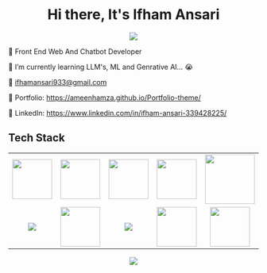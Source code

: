 <body>
  <div align="center">
    <h1> Hi there, It's Ifham Ansari<a href="https://ameenhamza.github.io/Portfolio-theme/"></h1>
  </div>
<p align="center">
<a href="https://github.com/Ifham-Ansari"><img src="https://readme-typing-svg.herokuapp.com/?lines=Front+End+Web+Developer;Python+Developer;Java+Developer;&font=Roboto&size=26&duration=3500&pause=500&center=true&width=500&height=50&color=eab676"></a>
	

🤵 Front End Web And Chatbot Developer 

📓 I’m currently learning LLM's, ML and Genrative AI... 😭

📧  ifhamansari933@gmail.com

🎨 Portfolio: https://ameenhamza.github.io/Portfolio-theme/

💼 LinkedIn: https://www.linkedin.com/in/ifham-ansari-339428225/

 
<h2>Tech Stack</h2>

<table width="100">
<tr>

 <td align='center'>
        <img src="https://upload.wikimedia.org/wikipedia/commons/thumb/3/38/HTML5_Badge.svg/600px-HTML5_Badge.svg.png"  width="80">
    </td>

<td align='center' width="200">
        <img src="https://cdn.pixabay.com/photo/2017/08/05/11/16/logo-2582747_640.png" width="80">
    </td>

<td align='center' width="200">
        <img src="https://github.com/abranhe/programming-languages-logos/blob/master/src/javascript/javascript.svg" width="80">
    </td>

 <td align='center' width="200">
        <img src="https://www.drupal.org/files/project-images/bootstrap5.jpeg" width="80">
    </td>

 <td align='center' width="200">
        <img src="https://www.vectorlogo.zone/logos/reactjs/reactjs-ar21.svg" width="100">
    </td>
 
</tr>
 
<tr>

<td align='center' width="200">
        <img src="https://logos-world.net/wp-content/uploads/2022/07/Java-Logo.png">
    </td>

<td align='center' width="200">
        <img src="https://upload.wikimedia.org/wikipedia/commons/thumb/c/c3/Python-logo-notext.svg/1200px-Python-logo-notext.svg.png" width="80">
    </td>

<td align='center' width="200">
        <img src="https://1000logos.net/wp-content/uploads/2020/08/MySQL-Logo.png">
    </td>

<td align='center' width="200">
        <img src="https://git-scm.com/images/logos/downloads/Git-Icon-1788C.png" width="80">
    </td>

 <td align='center'>
        <img src="https://encrypted-tbn0.gstatic.com/images?q=tbn:ANd9GcRdiuS4wdOSTmlzl6hpbsggfnf9GDqtZVGyLg&usqp=CAU" width="80">
    </td>

</tr>
 

    
</table>
</p>
<p align="center">
<a href="https://www.linkedin.com/in/ifham-ansari-339428225/img src="https://img.shields.io/badge/-Ifham%20Ansari?style=flat&logo=Linkedin&logoColor=white"/></a>
<a href="mailto:ifhamansari933@gmail.com"><img src="https://img.shields.io/badge/-ifhamansari933@gmail.com-D14836?style=flat&logo=Gmail&logoColor=white"/></a>
 </p>
 
<br>
